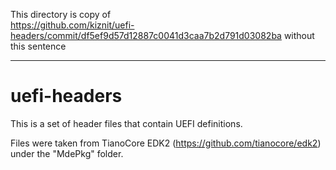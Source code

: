 This directory is copy of  
https://github.com/kiznit/uefi-headers/commit/df5ef9d57d12887c0041d3caa7b2d791d03082ba
without this sentence

---

# uefi-headers

This is a set of header files that contain UEFI definitions.

Files were taken from TianoCore EDK2 (https://github.com/tianocore/edk2) under the "MdePkg" folder.
